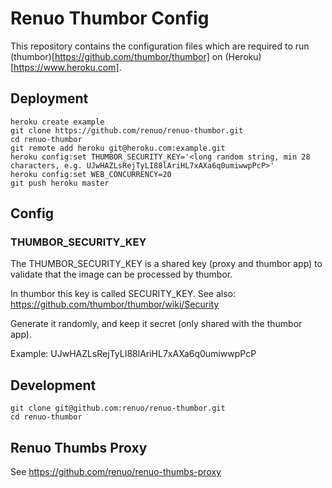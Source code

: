 # Renuo Thumbor Config

This repository contains the configuration files which are required to run (thumbor)[https://github.com/thumbor/thumbor] on 
(Heroku)[https://www.heroku.com].

## Deployment

```
heroku create example
git clone https://github.com/renuo/renuo-thumbor.git
cd renuo-thumbor
git remote add heroku git@heroku.com:example.git
heroku config:set THUMBOR_SECURITY_KEY='<long random string, min 28 characters, e.g. UJwHAZLsRejTyLI88lAriHL7xAXa6q0umiwwpPcP>'
heroku config:set WEB_CONCURRENCY=20
git push heroku master
```

## Config

### THUMBOR_SECURITY_KEY

The THUMBOR_SECURITY_KEY is a shared key (proxy and thumbor app) to validate
that the image can be processed by thumbor.

In thumbor this key is called SECURITY_KEY. See also: https://github.com/thumbor/thumbor/wiki/Security

Generate it randomly, and keep it secret (only shared with the thumbor app).

Example: UJwHAZLsRejTyLI88lAriHL7xAXa6q0umiwwpPcP

## Development

```
git clone git@github.com:renuo/renuo-thumbor.git
cd renuo-thumbor
```

## Renuo Thumbs Proxy

See https://github.com/renuo/renuo-thumbs-proxy
